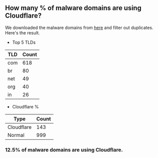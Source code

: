 ## How many % of malware domains are using Cloudflare?


We downloaded the malware domains from [here](https://urlhaus.abuse.ch) and filter out duplicates.
Here's the result.


[//]: # (start replacement)


- Top 5 TLDs

| TLD | Count |
| --- | --- |
| com | 618 |
| br | 80 |
| net | 49 |
| org | 40 |
| in | 26 |


- Cloudflare %

| Type | Count |
| --- | --- |
| Cloudflare | 143 |
| Normal | 999 |


### 12.5% of malware domains are using Cloudflare.